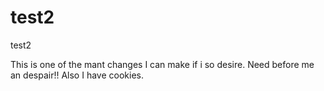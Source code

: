 test2
=====

test2

This is one of the mant changes I can make if i so desire. Need before me an despair!!
Also I have cookies.
